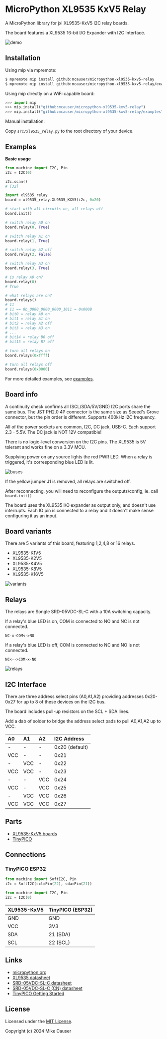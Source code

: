 # MicroPython XL9535 KxV5 Relay

A MicroPython library for jxl XL9535-KxV5 I2C relay boards.

The board features a XL9535 16-bit I/O Expander with I2C Interface.

![demo](docs/xl9535_kxv5.jpg)


## Installation

Using mip via mpremote:

```bash
$ mpremote mip install github:mcauser/micropython-xl9535-kxv5-relay
$ mpremote mip install github:mcauser/micropython-xl9535-kxv5-relay/examples
```

Using mip directly on a WiFi capable board:

```python
>>> import mip
>>> mip.install("github:mcauser/micropython-xl9535-kxv5-relay")
>>> mip.install("github:mcauser/micropython-xl9535-kxv5-relay/examples")
```

Manual installation:

Copy `src/xl9535_relay.py` to the root directory of your device.


## Examples

**Basic usage**

```python
from machine import I2C, Pin
i2c = I2C(0)

i2c.scan()
# [32]

import xl9535_relay
board = xl9535_relay.XL9535_KXV5(i2c, 0x20)

# start with all circuits on, all relays off
board.init()

# switch relay A0 on
board.relay(0, True)

# switch relay A1 on
board.relay(1, True)

# switch relay A2 off
board.relay(2, False)

# switch relay A3 on
board.relay(3, True)

# is relay A0 on?
board.relay(0)
# True

# what relays are on?
board.relays()
# 11
# 11 == 0b_0000_0000_0000_1011 = 0x000B
# bit0 = relay A0 on
# bit1 = relay A1 on
# bit2 = relay A2 off
# bit3 = relay A3 on
# ...
# bit14 = relay B6 off
# bit15 = relay B7 off

# turn all relays on
board.relays(0xffff)

# turn all relays off
board.relays(0x0000)
```

For more detailed examples, see [examples](/examples).


## Board info

A continuity check confirms all (SCL/SDA/5V/GND) I2C ports share the same bus.
The JST PH2.0 4P connector is the same size as Seeed's Grove connector, but the pin order is different.
Supports 400kHz I2C frequency.

All of the power sockets are common, I2C, DC jack, USB-C.
Each support 2.3 - 5.5V.
The DC jack is NOT 12V compatible!

There is no logic-level conversion on the I2C pins.
The XL9535 is 5V tolerant and works fine on a 3.3V MCU.

Supplying power on any source lights the red PWR LED.
When a relay is triggered, it's corresponding blue LED is lit.

![buses](docs/buses.jpg)

If the yellow jumper J1 is removed, all relays are switched off.

After reconnecting, you will need to reconfigure the outputs/config, ie. call `board.init()`

The board uses the XL9535 I/O expander as output only, and doesn't use interrupts.
Each IO pin is connected to a relay and it doesn't make sense configuring it as an input.


## Board variants

There are 5 variants of this board, featuring 1,2,4,8 or 16 relays.

* XL9535-K1V5
* XL9535-K2V5
* XL9535-K4V5
* XL9535-K8V5
* XL9535-K16V5

![variants](docs/variants.jpg)


## Relays

The relays are Songle SRD-05VDC-SL-C with a 10A switching capacity.

If a relay's blue LED is on, COM is connected to NO and NC is not connected.

`NC-x-COM<->NO`

If a relay's blue LED is off, COM is connected to NC and NO is not connected.

`NC<-->COM-x-NO`

![relays](docs/relays.jpg)


## I2C Interface

There are three address select pins (A0,A1,A2) providing addresses 0x20-0x27 for up to 8 of these devices on the I2C bus.

The board includes pull-up resistors on the SCL + SDA lines.

Add a dab of solder to bridge the address select pads to pull A0,A1,A2 up to VCC.

| A0  | A1  | A2  | I2C Address
| :---|:----|:----|:-----------
| -   | -   | -   | 0x20 (default)
| VCC | -   | -   | 0x21
| -   | VCC | -   | 0x22
| VCC | VCC | -   | 0x23
| -   | -   | VCC | 0x24
| VCC | -   | VCC | 0x25
| -   | VCC | VCC | 0x26
| VCC | VCC | VCC | 0x27


## Parts

* [XL9535-KxV5 boards](https://s.click.aliexpress.com/e/_DnDJHmd)
* [TinyPICO](https://www.tinypico.com/)


## Connections

### TinyPICO ESP32

```python
from machine import SoftI2C, Pin
i2c = SoftI2C(scl=Pin(22), sda=Pin(21))

from machine import I2C, Pin
i2c = I2C(0)
```

XL9535-KxV5  | TinyPICO (ESP32)
------------ | ----------------
GND          | GND
VCC          | 3V3
SDA          | 21 (SDA)
SCL          | 22 (SCL)


## Links

* [micropython.org](http://micropython.org)
* [XL9535 datasheet](docs/XL9535.pdf)
* [SRD-05VDC-SL-C datasheet](docs/SRD-05VDC-SL-C.pdf)
* [SRD-05VDC-SL-C (CN) datasheet](docs/SRD-05VDC-SL-C-cn.pdf)
* [TinyPICO Getting Started](https://www.tinypico.com/gettingstarted)


## License

Licensed under the [MIT License](http://opensource.org/licenses/MIT).

Copyright (c) 2024 Mike Causer
